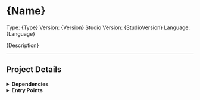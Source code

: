 # {Name}
Type: {Type}
Version: {Version}
Studio Version: {StudioVersion}
Language: {Language}

{Description}

<hr />

## Project Details
<details>
    <summary>
    <b>Dependencies</b>
    </summary>
    {Dependencies}

</details>
<details>
    <summary>
    <b>Entry Points</b>
    </summary>

{EntryPoints}

</details>